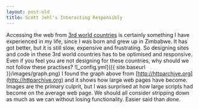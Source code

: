```yaml
---
layout: post-old
title: Scott Jehl's Interacting Responsibly 
---
```

Accessing the web from [3rd world countries](http://en.wikipedia.org/wiki/Third_World) is certainly something I have experienced in my life, since I was born and grew up in Zimbabwe. It has got better, but it is still slow, expensive and frustrating. So designing sites and code in these 3rd world countries has to be optimised and responsive. Even if you feel you are not designing for these countries, why should we not follow these practises? 
![_config.yml]({{ site.baseurl }}/images/graph.png)
I found the graph above from [http://httparchive.org](http://httparchive.org) and it shows how large web pages have become. Images are the primary culprit, but I was surprised at how large scripts had become on the average web page. We should all consider stripping down as much as we can without losing functionality. Easier said than done.
